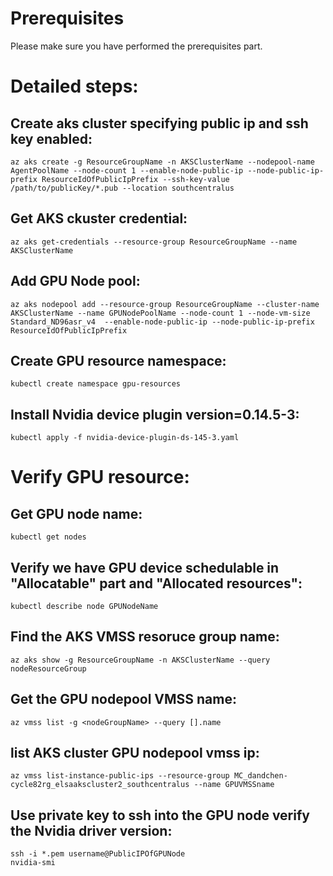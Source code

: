 # Prerequisites
Please make sure you have performed the prerequisites part.

# Detailed steps:
## Create aks cluster specifying public ip and ssh key enabled:
```
az aks create -g ResourceGroupName -n AKSClusterName --nodepool-name AgentPoolName --node-count 1 --enable-node-public-ip --node-public-ip-prefix ResourceIdOfPublicIpPrefix --ssh-key-value /path/to/publicKey/*.pub --location southcentralus
```
## Get AKS ckuster credential:
```
az aks get-credentials --resource-group ResourceGroupName --name AKSClusterName
```
## Add GPU Node pool:
```
az aks nodepool add --resource-group ResourceGroupName --cluster-name AKSClusterName --name GPUNodePoolName --node-count 1 --node-vm-size Standard_ND96asr_v4  --enable-node-public-ip --node-public-ip-prefix ResourceIdOfPublicIpPrefix
```
## Create GPU resource namespace:
```
kubectl create namespace gpu-resources
```
## Install Nvidia device plugin version=0.14.5-3:
```
kubectl apply -f nvidia-device-plugin-ds-145-3.yaml
```
# Verify GPU resource:
## Get GPU node name:
```
kubectl get nodes
```
## Verify we have GPU device schedulable in "Allocatable" part and "Allocated resources":
```
kubectl describe node GPUNodeName
```
## Find the AKS VMSS resoruce group name:
```
az aks show -g ResourceGroupName -n AKSClusterName --query nodeResourceGroup
```
## Get the GPU nodepool VMSS name: 
```
az vmss list -g <nodeGroupName> --query [].name
```
## list AKS cluster GPU nodepool vmss ip:
```
az vmss list-instance-public-ips --resource-group MC_dandchen-cycle82rg_elsaakscluster2_southcentralus --name GPUVMSSname
```
## Use private key to ssh into the GPU node verify the Nvidia driver version:
```
ssh -i *.pem username@PublicIPOfGPUNode
nvidia-smi
```
